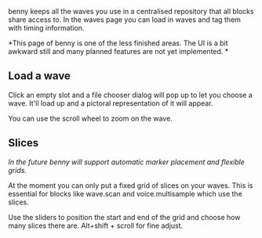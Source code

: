benny keeps all the waves you use in a centralised repository that all blocks share access to. In the waves page you can load in waves and tag them with timing information.

*This page of benny is one of the less finished areas. The UI is a bit awkward still and many planned features are not yet implemented.
*

## Load a wave

Click an empty slot and a file chooser dialog will pop up to let you choose a wave. It'll load up and a pictoral representation of it will appear.

You can use the scroll wheel to zoom on the wave.

## Slices

*In the future benny will support automatic marker placement and flexible grids.*

At the moment you can only put a fixed grid of slices on your waves. This is essential for blocks like wave.scan and voice.multisample which use the slices. 

Use the sliders to position the start and end of the grid and choose how many slices there are. Alt+shift + scroll for fine adjust.